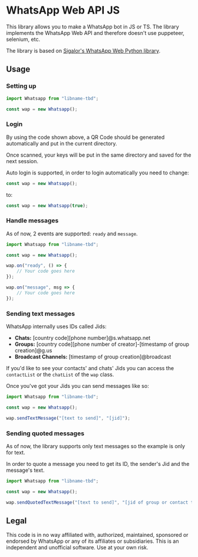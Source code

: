 # WhatsApp Web API JS

This library allows you to make a WhatsApp bot in JS or TS. The library implements the WhatsApp Web API and therefore doesn't use puppeteer, selenium, etc.

The library is based on [Sigalor's WhatsApp Web Python library](https://github.com/sigalor/whatsapp-web-reveng).

## Usage

### Setting up

```js
import Whatsapp from "libname-tbd";

const wap = new Whatsapp();
```

### Login

By using the code shown above, a QR Code should be generated automatically and put in the current directory.

Once scanned, your keys will be put in the same directory and saved for the next session.

Auto login is supported, in order to login automatically you need to change:

```js
const wap = new Whatsapp();
```

to:

```js
const wap = new Whatsapp(true);
```

### Handle messages

As of now, 2 events are supported: `ready` and `message`.

```js
import Whatsapp from "libname-tbd";

const wap = new Whatsapp();

wap.on("ready", () => {
    // Your code goes here
});

wap.on("message", msg => {
    // Your code goes here
});
```

### Sending text messages

WhatsApp internally uses IDs called Jids:

- **Chats:** [country code][phone number]@s.whatsapp.net
- **Groups:** [country code][phone number of creator]-[timestamp of group creation]@g.us
- **Broadcast Channels:** [timestamp of group creation]@broadcast

If you'd like to see your contacts' and chats' Jids you can access the `contactList` or the `chatList` of the `wap` class.

Once you've got your Jids you can send messages like so:

```js
import Whatsapp from "libname-tbd";

const wap = new Whatsapp();

wap.sendTextMessage("[text to send]", "[jid]");
```

### Sending quoted messages

As of now, the library supports only text messages so the example is only for text. 

In order to quote a message you need to get its ID, the sender's Jid and the message's text.

```js
import Whatsapp from "libname-tbd";

const wap = new Whatsapp();

wap.sendQuotedTextMessage("[text to send]", "[jid of group or contact to send the message to]", "[the jid of the message's sender]", "[the quoted message's content]", "[the quoted message's ID]")
```

## Legal

This code is in no way affiliated with, authorized, maintained, sponsored or endorsed by WhatsApp or any of its affiliates or subsidiaries. This is an independent and unofficial software. Use at your own risk.